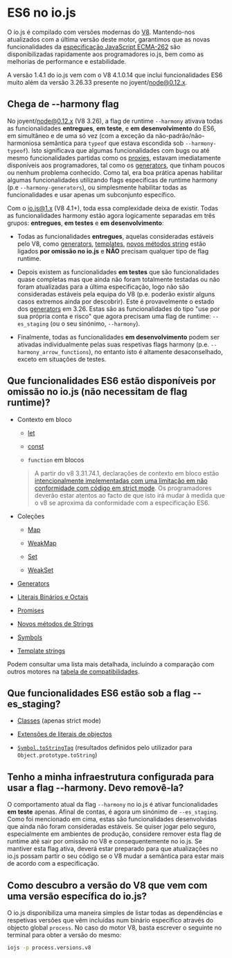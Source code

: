 # ES6 no io.js

O io.js é compilado com versões modernas do [V8](https://code.google.com/p/v8/). Mantendo-nos atualizados com a última versão deste motor, garantimos que as novas funcionalidades da [especificação JavaScript ECMA-262](http://www.ecma-international.org/publications/standards/Ecma-262.htm) são disponibilizadas rapidamente aos programadores io.js, bem como as melhorias de performance e estabilidade.

A versão 1.4.1 do io.js vem com o V8 4.1.0.14 que inclui funcionalidades ES6 muito além da versão 3.26.33 presente no joyent/node@0.12.x.

## Chega de --harmony flag

No joyent/node@0.12.x (V8 3.26), a flag de runtime `--harmony` ativava todas as funcionalidades **entregues**, **em teste**, e **em desenvolvimento** do ES6, em simultâneo e de uma só vez (com a exceção da não-padrão/não-harmoniosa semântica para `typeof` que estava escondida sob `--harmony-typeof`). Isto significava que algumas funcionalidades com bugs ou até mesmo funcionalidades partidas como os [proxies](https://developer.mozilla.org/en-US/docs/Web/JavaScript/Reference/Global_Objects/Proxy), estavam imediatamente disponíveis aos programadores, tal como os [generators](https://developer.mozilla.org/en-US/docs/Web/JavaScript/Reference/Statements/function*), que tinham poucos ou nenhum problema conhecido. Como tal, era boa prática apenas habilitar algumas funcionalidades utilizando flags específicas de runtime harmony (p.e `--harmony-generators`), ou simplesmente habilitar todas as funcionalidades e usar apenas um subconjunto específico.

Com o io.js@1.x (V8 4.1+), toda essa complexidade deixa de existir. Todas as funcionalidades harmony estão agora logicamente separadas em três grupos: **entregues**, **em testes** e **em desenvolvimento**:

* Todas as funcionalidades **entregues**, aquelas consideradas estáveis pelo V8, como [generators](https://developer.mozilla.org/en-US/docs/Web/JavaScript/Reference/Statements/function*), [templates](https://developer.mozilla.org/en-US/docs/Web/JavaScript/Reference/template_strings), [novos métodos string](https://developer.mozilla.org/en-US/docs/Web/JavaScript/New_in_JavaScript/ECMAScript_6_support_in_Mozilla#Additions_to_the_String_object) estão ligados **por omissão no io.js** e **NÃO** precisam qualquer tipo de flag runtime.

* Depois existem as funcionalidades **em testes** que são funcionalidades quase completas mas que ainda não foram totalmente testadas ou não foram atualizadas para a última especificação, logo não são consideradas estáveis pela equipa do V8 (p.e. poderão existir alguns casos extremos ainda por descobrir). Este é provavelmente o estado dos [generators](https://developer.mozilla.org/en-US/docs/Web/JavaScript/Reference/Statements/function*) em 3.26. Estas são as funcionalidades do tipo "use por sua própria conta e risco" que agora precisam uma flag de runtime: `--es_staging` (ou o seu sinónimo, `--harmony`).

* Finalmente, todas as funcionalidades **em desenvolvimento** podem ser ativadas individualmente pelas suas respetivas flags harmony (p.e. `--harmony_arrow_functions`), no entanto isto é altamente desaconselhado, exceto em situações de testes.

## Que funcionalidades ES6 estão disponíveis por omissão no io.js (não necessitam de flag runtime)?


*   Contexto em bloco

    *   [let](https://developer.mozilla.org/en-US/docs/Web/JavaScript/Reference/Statements/let)

    *   [const](https://developer.mozilla.org/en-US/docs/Web/JavaScript/Reference/Statements/const)

    *   `function` em blocos

    >A partir do v8 3.31.74.1, declarações de contexto em bloco estão [intencionalmente implementadas com uma limitação em não conformidade com código em strict mode](https://groups.google.com/forum/#!topic/v8-users/3UXNCkAU8Es). Os programadores deverão estar atentos ao facto de que isto irá mudar à medida que o v8 se aproxima da conformidade com a especificação ES6.

*   Coleções

    *   [Map](https://developer.mozilla.org/en-US/docs/Web/JavaScript/Reference/Global_Objects/Map)

    *   [WeakMap](https://developer.mozilla.org/en-US/docs/Web/JavaScript/Reference/Global_Objects/WeakMap)

    *   [Set](https://developer.mozilla.org/en-US/docs/Web/JavaScript/Reference/Global_Objects/Set)

    *   [WeakSet](https://developer.mozilla.org/en-US/docs/Web/JavaScript/Reference/Global_Objects/WeakSet)

*   [Generators](https://developer.mozilla.org/en-US/docs/Web/JavaScript/Reference/Statements/function*)

*   [Literais Binários e Octais](https://developer.mozilla.org/en-US/docs/Web/JavaScript/Reference/Lexical_grammar#Numeric_literals)

*   [Promises](https://developer.mozilla.org/en-US/docs/Web/JavaScript/Reference/Global_Objects/Promise)

*   [Novos métodos de Strings](https://developer.mozilla.org/en-US/docs/Web/JavaScript/New_in_JavaScript/ECMAScript_6_support_in_Mozilla#Additions_to_the_String_object)

*   [Symbols](https://developer.mozilla.org/en-US/docs/Web/JavaScript/Reference/Global_Objects/Symbol)

*   [Template strings](https://developer.mozilla.org/en-US/docs/Web/JavaScript/Reference/template_strings)

Podem consultar uma lista mais detalhada, incluíndo a comparação com outros motores na [tabela de compatibilidades](https://kangax.github.io/compat-table/es6/).

## Que funcionalidades ES6 estão sob a flag --es_staging?

*   [Classes](https://github.com/lukehoban/es6features#classes) (apenas strict mode)
*   [Extensões de literais de objectos](https://github.com/lukehoban/es6features#enhanced-object-literals)

*   [`Symbol.toStringTag`](https://developer.mozilla.org/en-US/docs/Web/JavaScript/Reference/Global_Objects/Symbol) (resultados definidos pelo utilizador para `Object.prototype.toString`)

## Tenho a minha infraestrutura configurada para usar a flag --harmony. Devo removê-la?

O comportamento atual da flag `--harmony` no io.js é ativar funcionalidades **em teste** apenas. Afinal de contas, é agora um sinónimo de `--es_staging`. Como foi mencionado em cima, estas são funcionalidades desenvolvidas que ainda não foram consideradas estáveis. Se quiser jogar pelo seguro, especialmente em ambientes de produção, considere remover esta flag de runtime até sair por omissão no V8 e consequentemente no io.js. Se mantiver esta flag ativa, deverá estar preparado para que atualizações no io.js possam partir o seu código se o V8 mudar a semântica para estar mais de acordo com a especificação.

## Como descubro a versão do V8 que vem com uma versão específica do io.js?

O io.js disponibiliza uma maneira simples de listar todas as dependências e respetivas versões que vêm incluídas num binário específico através do objecto global `process`. No caso do motor V8, basta escrever o seguinte no terminal para obter a versão do mesmo:

```sh
iojs -p process.versions.v8
```

